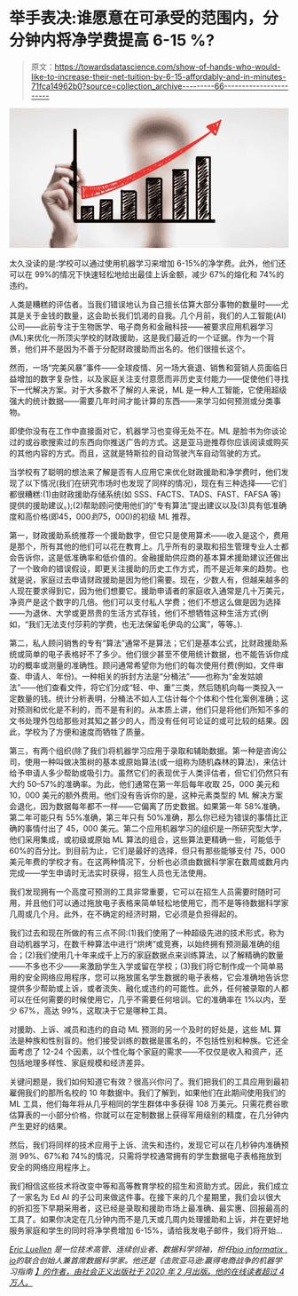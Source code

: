 # 举手表决:谁愿意在可承受的范围内，分分钟内将净学费提高 6-15 %?

> 原文：<https://towardsdatascience.com/show-of-hands-who-would-like-to-increase-their-net-tuition-by-6-15-affordably-and-in-minutes-71fca14962b0?source=collection_archive---------66----------------------->

![](img/d5d9335992519cb048e3b645525e9aec.png)

太久没读的是:学校可以通过使用机器学习来增加 6-15%的净学费。此外，他们还可以在 99%的情况下快速轻松地给出最佳上诉金额，减少 67%的熔化和 74%的违约。

人类是糟糕的评估者。当我们错误地认为自己擅长估算大部分事物的数量时——尤其是关于金钱的数量，这会助长我们饥渴的自我。几个月前，我们的人工智能(AI)公司——此前专注于生物医学、电子商务和金融科技——被要求应用机器学习(ML)来优化一所顶尖学校的财政援助，这是我们最近的一个证据。作为一个背景，他们并不是因为不善于分配财政援助而出名的。他们很擅长这个。

然而，一场“完美风暴”事件——全球疫情、另一场大衰退、销售和营销人员面临日益增加的数字复杂性，以及家庭关注支付意愿而非历史支付能力——促使他们寻找下一代解决方案。对于大多数不了解的人来说，ML 是一种人工智能，它使用超级强大的统计数据——需要几年时间才能计算的东西——来学习如何预测或分类事物。

即使你没有在工作中直接面对它，机器学习也变得无处不在。ML 是脸书为你谈论过的或谷歌搜索过的东西向你推送广告的方式。这是亚马逊推荐你应该阅读或购买的其他内容的方式。而且，这就是特斯拉的自动驾驶汽车自动驾驶的方式。

当学校有了聪明的想法来了解是否有人应用它来优化财政援助和净学费时，他们发现了以下情况(我们在研究市场时也发现了同样的情况)，现在有三种选择——它们都很糟糕:(1)由财政援助存储系统(如 SSS、FACTS、TADS、FAST、FAFSA 等)提供的援助建议。);(2)帮助顾问使用他们的“专有算法”提出建议以及(3)具有低准确度和高价格(即$45，000 到$75，000)的初级 ML 推荐。

第一，财政援助系统推荐一个援助数字，但它只是使用算术——收入是这个，费用是那个，所有其他的他们可以花在教育上。几乎所有的录取和招生管理专业人士都会告诉你，这是低准确率和低价值的。金融援助供应商的基本算术援助建议还做出了一个致命的错误假设，即更关注援助的历史工作方式，而不是近年来的趋势。也就是说，家庭过去申请财政援助是因为他们需要。现在，少数人有，但越来越多的人现在要求得到它，因为他们想要它。援助申请者的家庭收入通常是几十万美元，净资产是这个数字的几倍。他们可以支付私人学费；他们不想这么做是因为选择——为退休、大学或更昂贵的生活方式存钱，他们不想牺牲这种生活方式(例如，“我们无法支付莎莉的学费，也无法保留毛伊岛的公寓”，等等。).

第二，私人顾问销售的专有“算法”通常不是算法；它们是基本公式，比财政援助系统或简单的电子表格好不了多少。他们很少甚至不使用统计数据，也不能告诉你成功的概率或测量的准确性。顾问通常希望你为他们的每次使用付费(例如，文件审查、申请人、年份)。一种相关的拆封方法是“分桶法”——也称为“金发姑娘法”——他们查看文件，将它们分成“轻、中、重”三类，然后随机向每一类投入一定数量的钱。统计分析表明，分桶法不如人工估计每个个体和个性化案例准确；这对预测和优化是不利的，而不是有利的。从本质上讲，他们只是将他们所知不多的文书处理外包给那些对其知之甚少的人，而没有任何可论证的或可比较的结果。因此，学校为了方便和速度而牺牲了质量。

第三，有两个组织(除了我们)将机器学习应用于录取和辅助数据。第一种是咨询公司，使用一种叫做决策树的基本或原始算法(或一组称为随机森林的算法)，来估计给予申请人多少帮助或吸引力。虽然它们的表现优于人类评估者，但它们仍然只有大约 50–57%的准确率。为此，他们通常在第一年后每年收取 25，000 美元和 10，000 美元的额外费用。他们没有告诉你的是，这种元素类型的 ML 解决方案会退化，因为数据每年都不一样——它偏离了历史数据。如果第一年 58%准确，第二年可能只有 55%准确，第三年只有 50%准确，那么你已经为错误的事情比正确的事情付出了 45，000 美元。第二个应用机器学习的组织是一所研究型大学，他们采用集成，或初级或原始 ML 算法的组合，这些算法更精确一些，可能低于 60%的百分比。到目前为止，它们是最好的选择，但只有那些能够支付 75，000 美元年费的学校才有。在这两种情况下，分析也必须由数据科学家在数周或数月内完成——学生申请时无法实时获得，招生人员也无法使用。

我们发现拥有一个高度可预测的工具非常重要，它可以在招生人员需要时随时可用，并且他们可以通过拖放电子表格来简单轻松地使用它，而不是等待数据科学家几周或几个月。此外，在不确定的经济时期，它必须是负担得起的。

我们过去和现在所做的有三点不同:(1)我们使用了一种超级先进的技术形式，称为自动机器学习，在数千种算法中进行“烘烤”或竞赛，以始终拥有预测最准确的组合；(2)我们使用几十年来成千上万的家庭数据点来训练算法，以了解精确的数量——不多也不少——来激励学生入学或留在学校；(3)我们将它制作成一个简单易用的安全网络应用程序，您可以拖放匿名学生数据的电子表格，它会准确地告诉您提供多少帮助或上诉，或者流失、融化或违约的可能性。此外，任何被录取的人都可以在任何需要的时候使用它，几乎不需要任何培训。它的准确率在 1%以内，至少 67%，高达 99%，这取决于它是哪种工具。

对援助、上诉、减员和违约的自动 ML 预测的另一个及时的好处是，这些 ML 算法是种族和性别盲的。他们接受训练的数据是匿名的，不包括性别和种族。它还全面考虑了 12-24 个因素，以个性化每个家庭的需求——不仅仅是收入和资产，还包括地理多样性、家庭规模和经济差异。

关键问题是，我们如何知道它有效？很高兴你问了。我们把我们的工具应用到最初雇佣我们的那所名校的 10 年数据中。我们了解到，如果他们在此期间使用我们的 ML 工具，他们每年将从几乎相同的学生群体中多获得 108 万美元。只需花费谷歌估算表的一小部分价格，你就可以在定制数据上获得军用级别的精度，在几分钟内产生更好的结果。

然后，我们将同样的技术应用于上诉、流失和违约，发现它可以在几秒钟内准确预测 99%、67%和 74%的情况，只需将学校通常拥有的学生数据电子表格拖放到安全的网络应用程序上。

我们相信这些技术将改变中等和高等教育学校的招生和资助方式。因此，我们成立了一家名为 Ed AI 的子公司来做这件事。在接下来的几个星期里，我们会以很大的折扣签下早期采用者，这已经是录取和援助市场上最准确、最实惠、回报最高的工具了。如果你决定在几分钟内而不是几天或几周内处理援助和上诉，并在更好地服务家庭和学生的同时将净学费增加 6-15%，请给我发电子邮件，我们将开始…

[*Eric Luellen*](https://www.linkedin.com/in/eric-luellen-83a4296a/) *是一位技术高管、连续创业者、数据科学领袖，担任*[*bio informatix . io*](http://www.bioinformatix.io)*的联合创始人兼首席数据科学家。他还是《击败亚马逊:赢得电商战争的机器学习指南* [*】的作者，由社会正义出版社于 2020 年 2 月出版。他的在线读者超过 4 万人。*](http://www.BeatingAmazon.net)